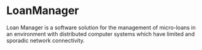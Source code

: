 # LoanManager
Loan Manager is a software solution for the management of micro-loans in an environment with distributed computer systems which have limited and sporadic network connectivity.

